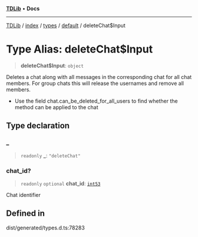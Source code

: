 [**TDLib**](../../../../../../README.md) • **Docs**

***

[TDLib](../../../../../../modules.md) / [index](../../../../../README.md) / [types](../../../README.md) / [default](../README.md) / deleteChat$Input

# Type Alias: deleteChat$Input

> **deleteChat$Input**: `object`

Deletes a chat along with all messages in the corresponding chat for all chat members. For group chats this will release the usernames and remove all members.

- Use the field chat.can_be_deleted_for_all_users to find whether the method can be applied to the chat

## Type declaration

### \_

> `readonly` **\_**: `"deleteChat"`

### chat\_id?

> `readonly` `optional` **chat\_id**: [`int53`](int53.md)

Chat identifier

## Defined in

dist/generated/types.d.ts:78283
